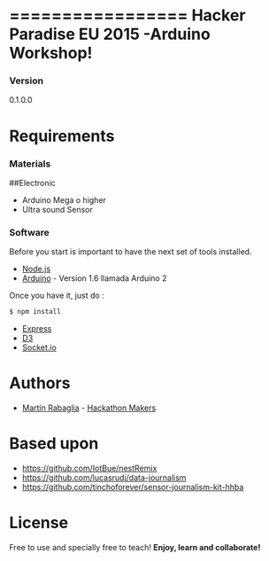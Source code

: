 =================
Hacker Paradise EU 2015 -Arduino Workshop!
=================


### Version
0.1.0.0


Requirements
==============

### Materials

##Electronic
* Arduino Mega o higher
* Ultra sound Sensor

### Software


Before you start is important to have the next set of tools installed.
* [Node.js]
* [Arduino] - Version 1.6 llamada Arduino 2


Once you have it, just do :
```bash
$ npm install
```
* [Express]
* [D3]
* [Socket.io]





Authors
=======
* [Martín Rabaglia] - [Hackathon Makers]

Based upon
======
* https://github.com/IotBue/nestRemix
* https://github.com/lucasrudi/data-journalism
* https://github.com/tinchoforever/sensor-journalism-kit-hhba

License
=======
Free to use and specially free to teach!
**Enjoy, learn and collaborate!**

[Angular.Js]: http://angularjs.org
[D3]: http://d3js.org/
[Socket.io]: http://socket.io/
[R/GA]: http://www.rga.com
[Iván Fardjoume]: http://patagoniatecnology.com 
[Patagonia Tec]: http://patagoniatecnology.com
[Martín Rabaglia]: http://martinrabaglia.com.ar
[Hackathon Makers]: http://hackathonmakers.org
[Ivan Roumec]: http://twitter.com/gre3nlion
[Belen Curcio]: http://twitter.com/okbel
[Lourdes Montano]: http://twitter.com/loumontano
[Santiago Marin]: http://twitter.com/loumontano
[Sergio Serrano]: http://twitter.com/loumontano
[Federico Gonzalez]: http://twitter.com/loumontano
[Node.js]: http://nodejs.org
[Express]: http://expressjs.com
[Arduino]: http://arduino.cc
